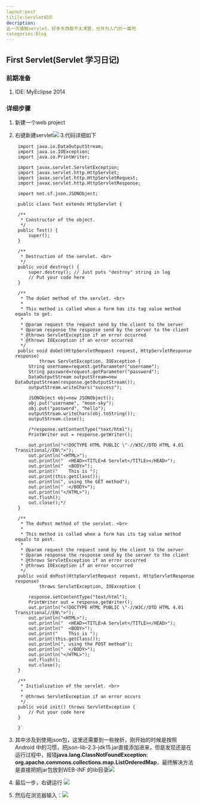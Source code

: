```yaml
---
layout:post
titile:Servlet初识
decription:
此一次接触servlet，好多东西都不太清楚，也作为入门的一篇吧
categories:Blog
---
```




## First Servlet(Servlet 学习日记)

### 前期准备

1. IDE: MyEclipse 2014
### 详细步骤

1. 新建一个web project
2. 右键新建servlet![](http://i.imgur.com/plxDtCd.png)
3.代码详细如下

		import java.io.DataOutputStream;
		import java.io.IOException;
		import java.io.PrintWriter;
		
		import javax.servlet.ServletException;
		import javax.servlet.http.HttpServlet;
		import javax.servlet.http.HttpServletRequest;
		import javax.servlet.http.HttpServletResponse;
		
		import net.sf.json.JSONObject;
		
		public class Test extends HttpServlet {

		/**
		 * Constructor of the object.
		 */
		public Test() {
			super();
		}
	
		/**
		 * Destruction of the servlet. <br>
		 */
		public void destroy() {
			super.destroy(); // Just puts "destroy" string in log
			// Put your code here
		}
	
		/**
		 * The doGet method of the servlet. <br>
		 *
		 * This method is called when a form has its tag value method equals to get.
		 * 
		 * @param request the request send by the client to the server
		 * @param response the response send by the server to the client
		 * @throws ServletException if an error occurred
		 * @throws IOException if an error occurred
		 */
		public void doGet(HttpServletRequest request, HttpServletResponse response)
				throws ServletException, IOException {
			String username=request.getParameter("username");
			String password=request.getParameter("password");
			DataOutputStream outputStream=new DataOutputStream(response.getOutputStream());
			outputStream.writeChars("success");
			
			JSONObject obj=new JSONObject();
			obj.put("username", "moon-sky");
			obj.put("password", "hello");
			outputStream.writeChars(obj.toString());
			outputStream.close();
			
			/*response.setContentType("text/html");
			PrintWriter out = response.getWriter();
			
			out.println("<!DOCTYPE HTML PUBLIC \"-//W3C//DTD HTML 4.01 Transitional//EN\">");
			out.println("<HTML>");
			out.println("  <HEAD><TITLE>A Servlet</TITLE></HEAD>");
			out.println("  <BODY>");
			out.print("    This is ");
			out.print(this.getClass());
			out.println(", using the GET method");
			out.println("  </BODY>");
			out.println("</HTML>");
			out.flush();
			out.close();*/
		}
	
		/**
		 * The doPost method of the servlet. <br>
		 *
		 * This method is called when a form has its tag value method equals to post.
		 * 
		 * @param request the request send by the client to the server
		 * @param response the response send by the server to the client
		 * @throws ServletException if an error occurred
		 * @throws IOException if an error occurred
		 */
		public void doPost(HttpServletRequest request, HttpServletResponse response)
				throws ServletException, IOException {
	
			response.setContentType("text/html");
			PrintWriter out = response.getWriter();
			out.println("<!DOCTYPE HTML PUBLIC \"-//W3C//DTD HTML 4.01 Transitional//EN\">");
			out.println("<HTML>");
			out.println("  <HEAD><TITLE>A Servlet</TITLE></HEAD>");
			out.println("  <BODY>");
			out.print("    This is ");
			out.print(this.getClass());
			out.println(", using the POST method");
			out.println("  </BODY>");
			out.println("</HTML>");
			out.flush();
			out.close();
		}
	
		/**
		 * Initialization of the servlet. <br>
		 *
		 * @throws ServletException if an error occurs
		 */
		public void init() throws ServletException {
			// Put your code here
		}
	
		}`
1. 其中涉及到使用json包，这里还需要到一些挫折，刚开始的时候是按照Android 中的习惯，把json-lib-2.3-jdk15.jar直接添加进来，但是发现还是在运行过程中，报错**java.lang.ClassNotFoundException: org.apache.commons.collections.map.ListOrderedMap**，最终解决方法是直接把把jar包放到WEB-INF 的lib目录![](http://i.imgur.com/PoIpZ34.png)
2. 最后一步，右键运行
![](http://i.imgur.com/Ek7ZtYG.png)
1. 然后在浏览器输入：![](http://i.imgur.com/VD82hrs.png)